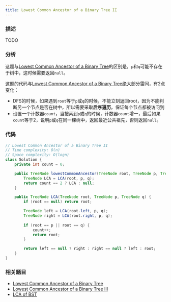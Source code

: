 ```yaml
---
title: Lowest Common Ancestor of a Binary Tree II
---
```


### 描述

TODO

### 分析

这题与[Lowest Common Ancestor of a Binary Tree](lowest-common-ancestor-of-a-binary-tree.md)的区别是，`p`和`q`可能不存在于树中，这时候需要返回`null`。

这题的代码与[Lowest Common Ancestor of a Binary Tree](lowest-common-ancestor-of-a-binary-tree.md)绝大部分雷同，有2点变化：

* DFS的时候，如果遇到`root`等于`p`或`q`的时候，不能立刻返回root，因为不能判断另一个节点是否在树中，所以需要采取**后序遍历**，保证每个节点都被访问到
* 设置一个计数器`count`，当搜索到`p`或`q`的时候，计数器`count`增一，最后如果`count`等于2，说明`p`或`q`在同一棵树中，返回最近公共祖先，否则返回`null`。

### 代码

```java
// Lowest Common Ancestor of a Binary Tree II
// Time complexity: O(n)
// Space complexity: O(logn)
class Solution {
	private int count = 0;

    public TreeNode lowestCommonAncestor(TreeNode root, TreeNode p, TreeNode q) {
        TreeNode LCA = LCA(root, p, q);
        return count == 2 ? LCA : null;
    }

    public TreeNode LCA(TreeNode root, TreeNode p, TreeNode q) {
        if (root == null) return root;

        TreeNode left = LCA(root.left, p, q);     
        TreeNode right = LCA(root.right, p, q);
        
        if (root == p || root == q) {
            count++;
            return root;
        }

        return left == null ? right : right == null ? left : root;
    }
}
```

### 相关题目

* [Lowest Common Ancestor of a Binary Tree](lowest-common-ancestor-of-a-binary-tree.md)
* [Lowest Common Ancestor of a Binary Tree III](lowest-common-ancestor-of-a-binary-tree-iii.md)
* [LCA of BST](../bst/lca-of-bst.md)
